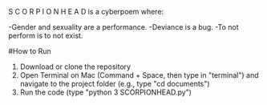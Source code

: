 S C O R P I O N H E A D is a cyberpoem where:

-Gender and sexuality are a performance.
-Deviance is a bug.
-To not perform is to not exist.

#How to Run
1. Download or clone the repository
2. Open Terminal on Mac (Command + Space, then type in "terminal") and navigate to the project folder (e.g., type "cd documents")
3. Run the code (type "python 3 SCORPIONHEAD.py")
